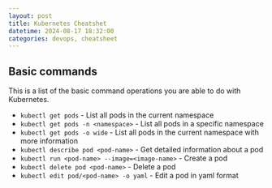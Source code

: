 ```yaml
---
layout: post
title: Kubernetes Cheatshet
datetime: 2024-08-17 18:32:00
categories: devops, cheatsheet
---
```


## Basic commands

This is a list of the basic command operations you are able to do with Kubernetes.

- `kubectl get pods` - List all pods in the current namespace
- `kubectl get pods -n <namespace>` - List all pods in a specific namespace
- `kubectl get pods -o wide` - List all pods in the current namespace with more information
- `kubectl describe pod <pod-name>` - Get detailed information about a pod
- `kubectl run <pod-name> --image=<image-name>` - Create a pod
- `kubectl delete pod <pod-name>` - Delete a pod
- `kubectl edit pod/<pod-name> -o yaml` - Edit a pod in yaml format
